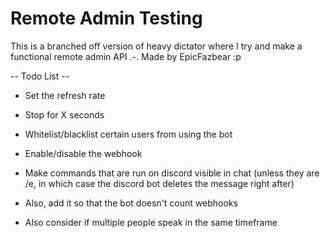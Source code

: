 # Remote Admin Testing
This is a branched off version of heavy dictator where I try and make a functional remote admin API .-.
Made by EpicFazbear :p

-- Todo List --
- Set the refresh rate
- Stop for X seconds
- Whitelist/blacklist certain users from using the bot
- Enable/disable the webhook
- Make commands that are run on discord visible in chat (unless they are /e, in which case the discord bot deletes the message right after)

- Also, add it so that the bot doesn't count webhooks
- Also consider if multiple people speak in the same timeframe
